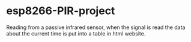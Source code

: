 # esp8266-PIR-project
Reading from a passive infrared sensor, when the signal is read the data about the current time is put into a table in html website.
